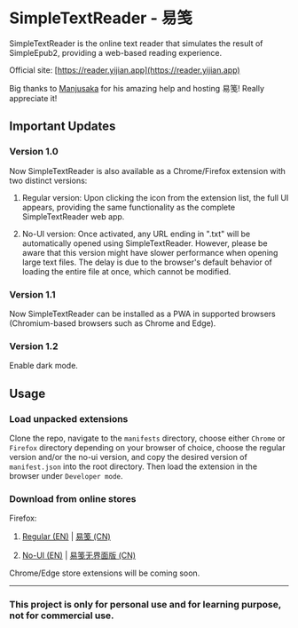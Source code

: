 # SimpleTextReader - 易笺

SimpleTextReader is the online text reader that simulates the result of SimpleEpub2, providing a web-based reading experience.

Official site: [https://reader.yijian.app](https://reader.yijian.app)

Big thanks to [Manjusaka](https://github.com/Zheaoli) for his amazing help and hosting 易笺! Really appreciate it!

## Important Updates

### Version 1.0

Now SimpleTextReader is also available as a Chrome/Firefox extension with two distinct versions:

1. Regular version: Upon clicking the icon from the extension list, the full UI appears, providing the same functionality as the complete SimpleTextReader web app.

2. No-UI version: Once activated, any URL ending in ".txt" will be automatically opened using SimpleTextReader. However, please be aware that this version might have slower performance when opening large text files. The delay is due to the browser's default behavior of loading the entire file at once, which cannot be modified.

### Version 1.1

Now SimpleTextReader can be installed as a PWA in supported browsers (Chromium-based browsers such as Chrome and Edge).

### Version 1.2

Enable dark mode.

## Usage

### Load unpacked extensions

Clone the repo, navigate to the `manifests` directory, choose either `Chrome` or `Firefox` directory depending on your browser of choice, choose the regular version and/or the no-ui version, and copy the desired version of `manifest.json` into the root directory. Then load the extension in the browser under `Developer mode`.

### Download from online stores

Firefox:

1. [Regular (EN)](https://addons.mozilla.org/en-US/firefox/addon/yijian/) | [易笺 (CN)](https://addons.mozilla.org/zh-CN/firefox/addon/yijian/)

1. [No-UI (EN)](https://addons.mozilla.org/en-US/firefox/addon/yijian_nogui/) | [易笺无界面版 (CN)](https://addons.mozilla.org/zh-CN/firefox/addon/yijian_nogui/)

Chrome/Edge store extensions will be coming soon.

---

### This project is only for personal use and for learning purpose, not for commercial use.
